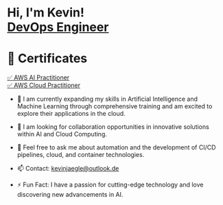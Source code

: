 <h1>Hi, I'm Kevin! <br/><a href="https://github.com/kevinjaegle">DevOps Engineer</a></h1>

<h1>📜 Certificates</h1>
<a href="https://www.credly.com/badges/b6d7f5c1-94a1-4971-bd11-17cacea71b84/public_url"> ✅ AWS AI Practitioner<br/></a>
<a href="https://www.credly.com/badges/3e57980c-19a6-4b76-aec5-878ba5db45ff/public_url"> ✅ AWS Cloud Practitioner<br/></a>


- 🔭 I am currently expanding my skills in Artificial Intelligence and Machine Learning through comprehensive training and am excited to explore their applications in the cloud.
  
- 👯 I am looking for collaboration opportunities in innovative solutions within AI and Cloud Computing.
  
- 💬 Feel free to ask me about automation and the development of CI/CD pipelines, cloud, and container technologies.
  
- 📫 Contact: kevinjaegle@outlook.de
  
- ⚡ Fun Fact: I have a passion for cutting-edge technology and love discovering new advancements in AI.


